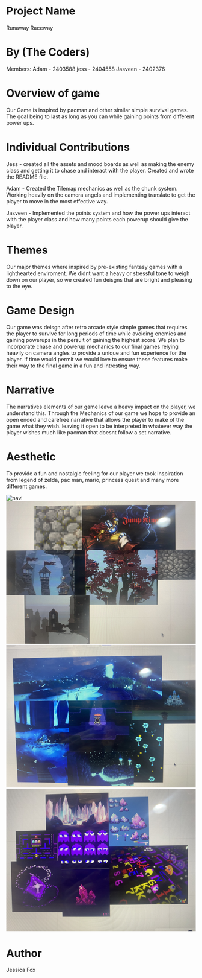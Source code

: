 # Project Name
Runaway Raceway

# By (The Coders)
Members: 
Adam - 2403588
jess - 2404558
Jasveen - 2402376

# Overview of game
Our Game is inspired by pacman and other similar simple survival games. The goal being to last as long as you can while gaining points from different power ups.

# Individual Contributions
Jess - created all the assets and mood boards as well as making the enemy class and getting it to chase and interact with the player. Created and wrote the README file.

Adam - Created the Tilemap mechanics as well as the chunk system. Working heavily on the camera angels and implementing translate to get the player to move in the most effective way.

Jasveen - Implemented the points system and how the power ups interact with the player class and how many points each powerup should give the player. 

# Themes 
Our major themes where inspired by pre-existing fantasy games with a lighthearted enviroment. We didnt want a heavy or stressful tone to weigh down on our player, so we created fun deisgns that are bright and pleasing to the eye.

# Game Design
Our game was deisgn after retro arcade style simple games that requires the player to survive for long periods of time while avoiding enemies and gaining powerups in the persuit of gaining the highest score. We plan to incorporate chase and powerup mechanics to our final games relying heavily on camera angles to provide a unique and fun experience for the player. If time would permit we would love to ensure these features make their way to the final game in a fun and intresting way.

# Narrative
The narratives elements of our game leave a heavy impact on the player, we understand this. Through the Mechanics of our game we hope to provide an open ended and carefree narrative that allows the player to make of the game what they wish. leaving it open to be interpreted in whatever way the player wishes much like pacman that doesnt follow a set narrative.

# Aesthetic
To provide a fun and nostalgic feeling for our player we took inspiration from legend of zelda, pac man, mario, princess quest and many more different games.


![navi](navi.jpeg)
![jumpking](Jumpking.jpeg)
![waterfall](waterfall.jpeg)
![pacman](pacman.jpeg)



# Author
Jessica Fox